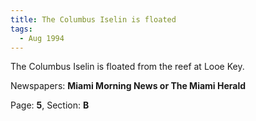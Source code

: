 ```yaml
---  
title: The Columbus Iselin is floated  
tags:  
  - Aug 1994  
---  
```

  
The Columbus Iselin is floated from the reef at Looe Key.  
  
Newspapers: **Miami Morning News or The Miami Herald**  
  
Page: **5**, Section: **B** 
